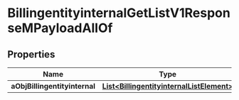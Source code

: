 

# BillingentityinternalGetListV1ResponseMPayloadAllOf

## Properties

Name | Type | Description | Notes
------------ | ------------- | ------------- | -------------
**aObjBillingentityinternal** | [**List&lt;BillingentityinternalListElement&gt;**](BillingentityinternalListElement.md) |  | 




